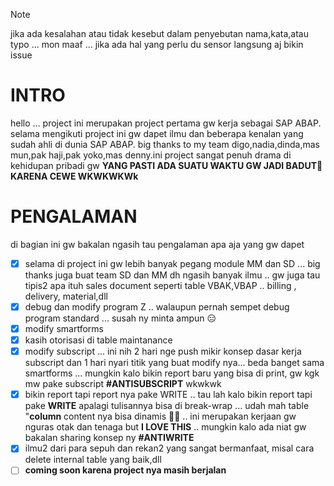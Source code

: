 > [!NOTE]
> jika ada kesalahan atau tidak kesebut dalam penyebutan nama,kata,atau typo ... mon maaf ...
> jika ada hal yang perlu du sensor langsung aj bikin issue

# INTRO
hello ... project ini merupakan project pertama gw kerja sebagai SAP ABAP. selama mengikuti project ini gw dapet ilmu dan beberapa kenalan yang sudah ahli di dunia SAP ABAP. big thanks to my team digo,nadia,dinda,mas mun,pak haji,pak yoko,mas denny.ini project sangat penuh drama di kehidupan pribadi gw **YANG PASTI ADA SUATU WAKTU GW JADI BADUT:clown_face: KARENA CEWE WKWKWKWk** 

# PENGALAMAN
di bagian ini gw bakalan ngasih tau pengalaman apa aja yang gw dapet
- [X] selama di project ini gw lebih banyak pegang module MM dan SD ... big thanks juga buat team SD dan MM dh ngasih banyak ilmu .. gw juga tau tipis2 apa ituh sales document seperti table VBAK,VBAP .. billing , delivery, material,dll
- [X] debug dan modify program Z .. walaupun pernah sempet debug program standard ... susah ny minta ampun :expressionless:
- [X] modify smartforms
- [X] kasih otorisasi di table maintanance
- [X] modify subscript ... ini nih 2 hari nge push mikir konsep dasar kerja subscript dan 1 hari nyari titik yang buat modify nya... beda banget sama smartforms ... mungkin kalo bikin report baru yang bisa di print, gw kgk mw pake subscript **#ANTISUBSCRIPT** wkwkwk
- [X] bikin report tapi report nya pake WRITE .. tau lah kalo bikin report tapi pake **WRITE** apalagi tulisannya bisa di break-wrap ... udah mah table "**column** content nya bisa dinamis :face_exhaling: .. ini merupakan kerjaan gw nguras otak dan tenaga but **I LOVE THIS** .. mungkin kalo ada niat gw bakalan sharing konsep ny **#ANTIWRITE**
- [X] ilmu2 dari para sepuh dan rekan2 yang sangat bermanfaat, misal cara delete internal table yang baik,dll
- [ ] **__coming soon karena project nya masih berjalan__**
